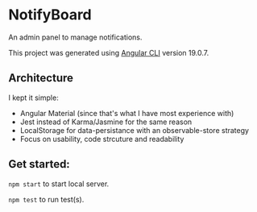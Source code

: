 # NotifyBoard

An admin panel to manage notifications.

This project was generated using [Angular CLI](https://github.com/angular/angular-cli) version 19.0.7.

## Architecture

I kept it simple:
- Angular Material (since that's what I have most experience with)
- Jest instead of Karma/Jasmine for the same reason
- LocalStorage for data-persistance with an observable-store strategy
- Focus on usability, code strcuture and readability

## Get started:

`npm start` to start local server.

`npm test` to run test(s).
